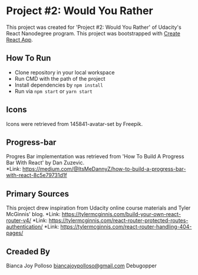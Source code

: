 

# Project #2: Would You Rather
This project was created for 'Project #2: Would You Rather' of Udacity's React Nanodegree program.  This project was bootstrapped with [Create React App](https://github.com/facebookincubator/create-react-app).


## How To Run
- Clone repository in your local workspace
- Run CMD with the path of the project
- Install dependencies by `npm install`
- Run via `npm start` or `yarn start`

## Icons
Icons were retrieved from 145841-avatar-set by Freepik.

## Progress-bar
Progres Bar implementation was retrieved from 'How To Build A Progress Bar With React' by Dan Zuzevic.  
*Link: https://medium.com/@ItsMeDannyZ/how-to-build-a-progress-bar-with-react-8c5e79731d1f

## Primary Sources
This project drew inspiration from Udacity online course materials and Tyler McGinnis' blog.
*Link: https://tylermcginnis.com/build-your-own-react-router-v4/
*Link: https://tylermcginnis.com/react-router-protected-routes-authentication/
*Link: https://tylermcginnis.com/react-router-handling-404-pages/


## Creaded By
Bianca Joy Polloso
biancajoypolloso@gmail.com
Debugopper
